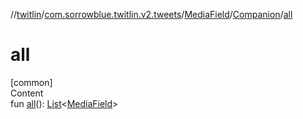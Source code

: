//[twitlin](../../../index.md)/[com.sorrowblue.twitlin.v2.tweets](../../index.md)/[MediaField](../index.md)/[Companion](index.md)/[all](all.md)



# all  
[common]  
Content  
fun [all](all.md)(): [List](https://kotlinlang.org/api/latest/jvm/stdlib/kotlin.collections/-list/index.html)<[MediaField](../index.md)>  



